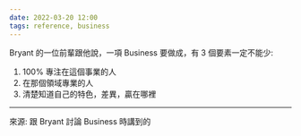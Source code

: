 ```yaml
---
date: 2022-03-20 12:00
tags: reference, business
---
```


Bryant 的一位前輩跟他說，一項 Business 要做成，有 3 個要素一定不能少:
1. 100% 專注在這個事業的人
2. 在那個領域專業的人
3. 清楚知道自己的特色，差異，贏在哪裡

---
來源: 跟 Bryant 討論 Business 時講到的